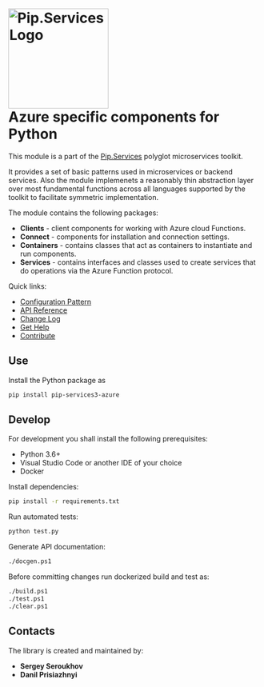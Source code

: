 # <img src="https://uploads-ssl.webflow.com/5ea5d3315186cf5ec60c3ee4/5edf1c94ce4c859f2b188094_logo.svg" alt="Pip.Services Logo" width="200"> <br/> Azure specific components for Python

This module is a part of the [Pip.Services](http://pip.services.org) polyglot microservices toolkit.

It provides a set of basic patterns used in microservices or backend services.
Also the module implemenets a reasonably thin abstraction layer over most fundamental functions across
all languages supported by the toolkit to facilitate symmetric implementation.

The module contains the following packages:
- **Clients** - client components for working with Azure cloud Functions.
- **Connect** - components for installation and connection settings.
- **Containers** - contains classes that act as containers to instantiate and run components.
- **Services** - contains interfaces and classes used to create services that do operations via the Azure Function protocol.

<a name="links"></a> Quick links:

* [Configuration Pattern](https://www.pipservices.org/recipies/configuration) 
* [API Reference](https://pip-services3-python.github.io/pip-services3-azure-python/index.html)
* [Change Log](CHANGELOG.md)
* [Get Help](https://www.pipservices.org/community/help)
* [Contribute](https://www.pipservices.org/community/contribute)

## Use

Install the Python package as
```bash
pip install pip-services3-azure
```

## Develop

For development you shall install the following prerequisites:
* Python 3.6+
* Visual Studio Code or another IDE of your choice
* Docker

Install dependencies:
```bash
pip install -r requirements.txt
```

Run automated tests:
```bash
python test.py
```

Generate API documentation:
```bash
./docgen.ps1
```

Before committing changes run dockerized build and test as:
```bash
./build.ps1
./test.ps1
./clear.ps1
```

## Contacts

The library is created and maintained by:
- **Sergey Seroukhov**
- **Danil Prisiazhnyi**
